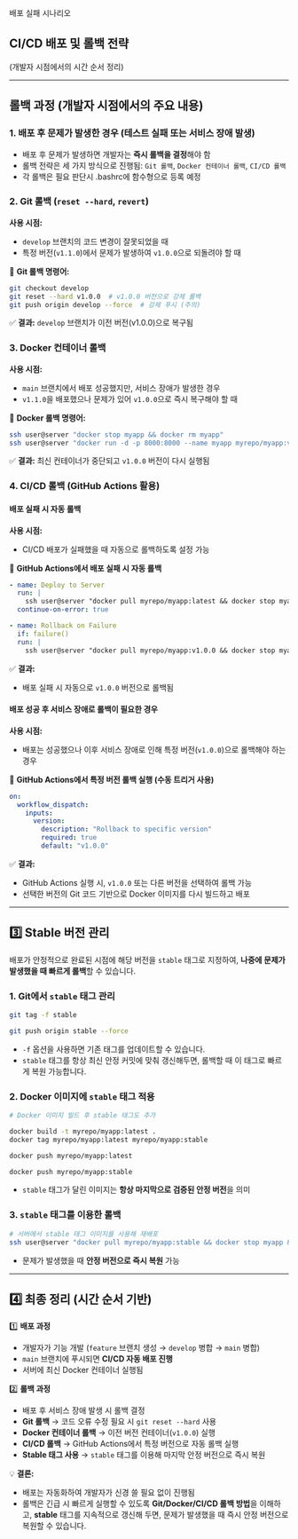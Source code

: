 배포 실패 시나리오
## CI/CD 배포 및 롤백 전략
(개발자 시점에서의 시간 순서 정리)

---

## 롤백 과정 (개발자 시점에서의 주요 내용)

### **1. 배포 후 문제가 발생한 경우 (테스트 실패 또는 서비스 장애 발생)**
- 배포 후 문제가 발생하면 개발자는 **즉시 롤백을 결정**해야 함
- 롤백 전략은 세 가지 방식으로 진행됨: `Git 롤백`, `Docker 컨테이너 롤백`, `CI/CD 롤백`
- 각 롤백은 필요 판단시 .bashrc에 함수형으로 등록 예정
### **2. Git 롤백 (`reset --hard`, `revert`)**
**사용 시점:**
- `develop` 브랜치의 코드 변경이 잘못되었을 때
- 특정 버전(`v1.1.0`)에서 문제가 발생하여 `v1.0.0`으로 되돌려야 할 때

📌 **Git 롤백 명령어:**
```bash
git checkout develop
git reset --hard v1.0.0  # v1.0.0 버전으로 강제 롤백
git push origin develop --force  # 강제 푸시 (주의)
```

✅ **결과:** `develop` 브랜치가 이전 버전(v1.0.0)으로 복구됨
### **3. Docker 컨테이너 롤백**
**사용 시점:**
- `main` 브랜치에서 배포 성공했지만, 서비스 장애가 발생한 경우
- `v1.1.0`을 배포했으나 문제가 있어 `v1.0.0`으로 즉시 복구해야 할 때

📌 **Docker 롤백 명령어:**
```bash
ssh user@server "docker stop myapp && docker rm myapp"
ssh user@server "docker run -d -p 8000:8000 --name myapp myrepo/myapp:v1.0.0"
```
✅ **결과:** 최신 컨테이너가 중단되고 `v1.0.0` 버전이 다시 실행됨

### **4. CI/CD 롤백 (GitHub Actions 활용)**
#### **배포 실패 시 자동 롤백**
**사용 시점:**
- CI/CD 배포가 실패했을 때 자동으로 롤백하도록 설정 가능

📌 **GitHub Actions에서 배포 실패 시 자동 롤백**
```yaml
- name: Deploy to Server
  run: |
    ssh user@server "docker pull myrepo/myapp:latest && docker stop myapp && docker rm myapp && docker run -d -p 8000:8000 --name myapp myrepo/myapp:latest"
  continue-on-error: true

- name: Rollback on Failure
  if: failure()
  run: |
    ssh user@server "docker pull myrepo/myapp:v1.0.0 && docker stop myapp && docker rm myapp && docker run -d -p 8000:8000 --name myapp myrepo/myapp:v1.0.0"
```
✅ **결과:**
- 배포 실패 시 자동으로 `v1.0.0` 버전으로 롤백됨

#### **배포 성공 후 서비스 장애로 롤백이 필요한 경우**
**사용 시점:**
- 배포는 성공했으나 이후 서비스 장애로 인해 특정 버전(`v1.0.0`)으로 롤백해야 하는 경우

📌 **GitHub Actions에서 특정 버전 롤백 실행 (수동 트리거 사용)**
```yaml
on:
  workflow_dispatch:
    inputs:
      version:
        description: "Rollback to specific version"
        required: true
        default: "v1.0.0"
```
✅ **결과:**
- GitHub Actions 실행 시, `v1.0.0` 또는 다른 버전을 선택하여 롤백 가능
- 선택한 버전의 Git 코드 기반으로 Docker 이미지를 다시 빌드하고 배포

---

## 3️⃣ Stable 버전 관리
배포가 안정적으로 완료된 시점에 해당 버전을 `stable` 태그로 지정하여, **나중에 문제가 발생했을 때 빠르게 롤백**할 수 있습니다.

### **1. Git에서 `stable` 태그 관리**
```bash
git tag -f stable

git push origin stable --force
```
- `-f` 옵션을 사용하면 기존 태그를 업데이트할 수 있습니다.
- `stable` 태그를 항상 최신 안정 커밋에 맞춰 갱신해두면, 롤백할 때 이 태그로 빠르게 복원 가능합니다.

### **2. Docker 이미지에 `stable` 태그 적용**
```bash
# Docker 이미지 빌드 후 stable 태그도 추가

docker build -t myrepo/myapp:latest .
docker tag myrepo/myapp:latest myrepo/myapp:stable

docker push myrepo/myapp:latest

docker push myrepo/myapp:stable
```
- `stable` 태그가 달린 이미지는 **항상 마지막으로 검증된 안정 버전**을 의미

### **3. `stable` 태그를 이용한 롤백**
```bash
# 서버에서 stable 태그 이미지를 사용해 재배포
ssh user@server "docker pull myrepo/myapp:stable && docker stop myapp && docker rm myapp && docker run -d -p 8000:8000 --name myapp myrepo/myapp:stable"
```
- 문제가 발생했을 때 **안정 버전으로 즉시 복원** 가능

---

## 4️⃣ 최종 정리 (시간 순서 기반)
1️⃣ **배포 과정**
   - 개발자가 기능 개발 (`feature` 브랜치 생성 → `develop` 병합 → `main` 병합)
   - `main` 브랜치에 푸시되면 **CI/CD 자동 배포 진행**
   - 서버에 최신 Docker 컨테이너 실행됨

2️⃣ **롤백 과정**
   - 배포 후 서비스 장애 발생 시 롤백 결정
   - **Git 롤백** → 코드 오류 수정 필요 시 `git reset --hard` 사용
   - **Docker 컨테이너 롤백** → 이전 버전 컨테이너(`v1.0.0`) 실행
   - **CI/CD 롤백** → GitHub Actions에서 특정 버전으로 자동 롤백 실행
   - **Stable 태그 사용** → `stable` 태그를 이용해 마지막 안정 버전으로 즉시 복원

💡 **결론:**
- 배포는 자동화하여 개발자가 신경 쓸 필요 없이 진행됨
- 롤백은 긴급 시 빠르게 실행할 수 있도록 **Git/Docker/CI/CD 롤백 방법**을 이해하고, **stable** 태그를 지속적으로 갱신해 두면, 문제가 발생했을 때 즉시 안정 버전으로 복원할 수 있습니다.

